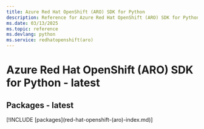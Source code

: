 ```yaml
---
title: Azure Red Hat OpenShift (ARO) SDK for Python
description: Reference for Azure Red Hat OpenShift (ARO) SDK for Python
ms.date: 03/13/2025
ms.topic: reference
ms.devlang: python
ms.service: redhatopenshift(aro)
---
```

# Azure Red Hat OpenShift (ARO) SDK for Python - latest
## Packages - latest
[!INCLUDE [packages](red-hat-openshift-(aro\)-index.md)]